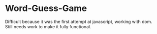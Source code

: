 # Word-Guess-Game

Difficult because it was the first attempt at javascript, working with dom. 
Still needs work to make it fully functional. 